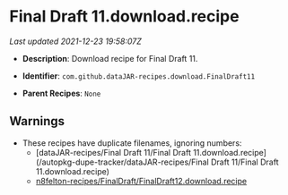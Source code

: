 # Final Draft 11.download.recipe

_Last updated 2021-12-23 19:58:07Z_

- **Description**: Download recipe for Final Draft 11.

- **Identifier**: `com.github.dataJAR-recipes.download.FinalDraft11`

- **Parent Recipes**: `None`

## Warnings

- These recipes have duplicate filenames, ignoring numbers:
    - [dataJAR-recipes/Final Draft 11/Final Draft 11.download.recipe](/autopkg-dupe-tracker/dataJAR-recipes/Final Draft 11/Final Draft 11.download.recipe)
    - [n8felton-recipes/FinalDraft/FinalDraft12.download.recipe](/autopkg-dupe-tracker/n8felton-recipes/FinalDraft/FinalDraft12.download.recipe)